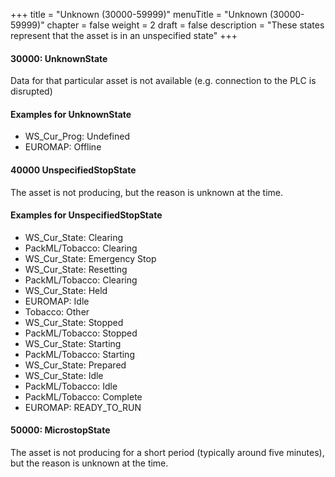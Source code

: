 +++
title = "Unknown (30000-59999)"
menuTitle = "Unknown (30000-59999)"
chapter = false
weight = 2
draft = false
description = "These states represent that the asset is in an unspecified state"
+++

#### 30000: UnknownState

Data for that particular asset is not available (e.g. connection to the PLC is disrupted)

#### Examples for UnknownState

- WS_Cur_Prog: Undefined
- EUROMAP: Offline

#### 40000 UnspecifiedStopState

The asset is not producing, but the reason is unknown at the time. 

#### Examples for UnspecifiedStopState

- WS_Cur_State: Clearing
- PackML/Tobacco: Clearing
- WS_Cur_State: Emergency Stop
- WS_Cur_State: Resetting
- PackML/Tobacco: Clearing
- WS_Cur_State: Held
- EUROMAP: Idle
- Tobacco: Other
- WS_Cur_State: Stopped
- PackML/Tobacco: Stopped
- WS_Cur_State: Starting
- PackML/Tobacco: Starting 
- WS_Cur_State: Prepared
- WS_Cur_State: Idle
- PackML/Tobacco: Idle
- PackML/Tobacco: Complete
- EUROMAP: READY_TO_RUN

#### 50000: MicrostopState

The asset is not producing for a short period (typically around five minutes), but the reason is unknown at the time.

